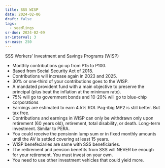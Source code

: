 ```yaml
---
title: SSS WISP
date: 2024-02-06
draft: false
tags:
  - seedlings
sr-due: 2024-02-09
sr-interval: 3
sr-ease: 250
---
```

SSS Workers' Investment and Savings Programs (WISP)

- Monthly contributions go up from P15 to P100.
- Based from Social Security Act of 2018.
- Contributions will increase again in 2023 and 2025.
- 30% or one-third of your contributions goes to the WISP.
- A mandated provident fund with a main objective to preserve the principal (plus beat the inflation at the minimum rate).
- 75% will go to government bonds and 10-20% will go to blue-chip corporations
- Earnings are estimated to earn 4.5% ROI. Pag-ibig MP2 is still better. But tax free.
- Contributions and earnings in WISP can only be withdrawn only upon retirement (60 years old), retirement, total disability, or death. Long-term investment. Similar to PERA.
- You could receive the pensionin lump sum or in fixed monthly amounts until the AV is settled covering at least 15 years.
- WISP benefeciaries are same with SSS beneficiaries.
- The reitirement and pension benefits from SSS will NEVER be enough for your retirement. You must invest on your own.
- You need to use other investment vehicles that could yield more.